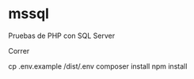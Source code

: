 # mssql
Pruebas de PHP con SQL Server


Correr

cp .env.example /dist/.env
composer install
npm install